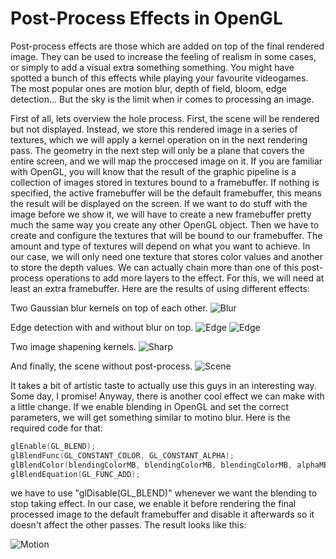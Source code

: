 # Post-Process Effects in OpenGL

Post-process effects are those which are added on top of the final rendered image. They can be used to increase the feeling of realism in some cases, or simply to add a visual extra something something. You might have spotted a bunch of this effects while playing your favourite videogames. The most popular ones are motion blur, depth of field, bloom, edge detection... But the sky is the limit when ir comes to processing an image.

First of all, lets overview the hole process. First, the scene will be rendered but not displayed. Instead, we store this rendered image in a series of textures, which we will apply a kernel operation on in the next rendering pass. The geometry in the next step will only be a plane that covers the entire screen, and we will map the proccesed image on it. If you are familiar with OpenGL, you will know that the result of the graphic pipeline is a collection of images stored in textures bound to a framebuffer. If nothing is specified, the active framebuffer will be the default framebuffer, this means the result will be displayed on the screen. If we want to do stuff with the image before we show it, we will have to create a new framebuffer pretty much the same way you create any other OpenGL object. Then we have to create and configure the textures that will be bound to our framebuffer. The amount and type of textures will depend on what you want to achieve. In our case, we will only need one texture that stores color values and another to store the depth values. We can actually chain more than one of this post-process operations to add more layers to the effect. For this, we will need at least an extra framebuffer. Here are the results of using different effects: 

Two Gaussian blur kernels on top of each other.
![Blur](https://apozag.github.io/Adrian-Poza/images/blur.PNG)

Edge detection with and without blur on top.
![Edge](https://apozag.github.io/Adrian-Poza/images/edge.PNG)
![Edge](https://apozag.github.io/Adrian-Poza/images/blur-edge.PNG)

Two image shapening kernels.
![Sharp](https://apozag.github.io/Adrian-Poza/images/sharp.PNG)

And finally, the scene without post-process. 
![Scene](https://apozag.github.io/Adrian-Poza/images/noeffect.PNG)

It takes a bit of artistic taste to actually use this guys in an interesting way. Some day, I promise! Anyway, there is another cool effect we can make with a little change. If we enable blending in OpenGL and set the correct parameters, we will get something similar to motino blur. Here is the required code for that: 

```c++
glEnable(GL_BLEND);
glBlendFunc(GL_CONSTANT_COLOR, GL_CONSTANT_ALPHA);
glBlendColor(blendingColorMB, blendingColorMB, blendingColorMB, alphaMB);
glBlendEquation(GL_FUNC_ADD);
```

we have to use "glDisable(GL_BLEND)" whenever we want the blending to stop taking effect. In our case, we enable it before rendering the final processed image to the default framebuffer and disable it afterwards so it doesn't affect the other passes. The result looks like this: 

![Motion](https://apozag.github.io/Adrian-Poza/images/motion.PNG)

